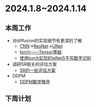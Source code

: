 # 2024.1.8~2024.1.14
## 本周工作
- 对diffusion的实现细节有更深的了解
  - [CNN](./CNN.pdf)$\rightarrow$[ResNet](./ResNet.pdf)$\rightarrow$[UNet](./UNet.pdf)
  - [torch——Tensor基础](./Tensor.ipynb)
  - [使用torch实现的leNet5手写数字识别](./MNIST.ipynb)
- 调研SR相关的评估方案
  - [SR的一些评估方案](./SR的一些评估方案.pdf)
- DDPM
  - [DDPM数学推导](./DDPM原理推导.pdf)

## 下周计划
